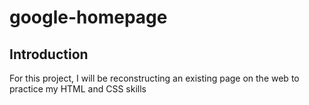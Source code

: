# google-homepage

## Introduction
For this project, I will be reconstructing an existing page on the web to practice my HTML and CSS skills

